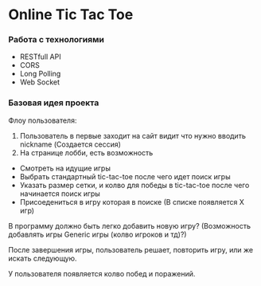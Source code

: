 # Online Tic Tac Toe

### Работа с технологиями

- RESTfull API
- CORS
- Long Polling
- Web Socket

### Базовая идея проекта

Флоу пользователя:

1. Пользователь в первые заходит на сайт видит что нужно вводить nickname (Создается сессия)
2. На странице лобби, есть возможность

- Смотреть на идущие игры
- Выбрать стандартный tic-tac-toe после чего идет поиск игры
- Указать размер сетки, и колво для победы в tic-tac-toe после чего начинается поиск игры
- Присоедениться в игру которая в поиске (В списке появляется X игр)

В программу должно быть легко добавить новую игру? (Возможность добавлять игры Generic игры (колво игроков и тд)?)

После завершения игры, пользователь решает, повторить игру, или же искать следующую.

У пользователя появляется колво побед и поражений.
